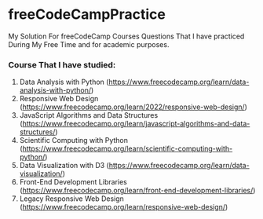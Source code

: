 # freeCodeCampPractice
My Solution For freeCodeCamp Courses Questions That I have practiced During My Free Time and for academic purposes.

### Course That I have studied: 
1. Data Analysis with Python (https://www.freecodecamp.org/learn/data-analysis-with-python/)
2. Responsive Web Design (https://www.freecodecamp.org/learn/2022/responsive-web-design/)
3. JavaScript Algorithms and Data Structures (https://www.freecodecamp.org/learn/javascript-algorithms-and-data-structures/)
4. Scientific Computing with Python (https://www.freecodecamp.org/learn/scientific-computing-with-python/)
5. Data Visualization with D3 (https://www.freecodecamp.org/learn/data-visualization/)
6. Front-End Development Libraries (https://www.freecodecamp.org/learn/front-end-development-libraries/)
7. Legacy Responsive Web Design (https://www.freecodecamp.org/learn/responsive-web-design/)
